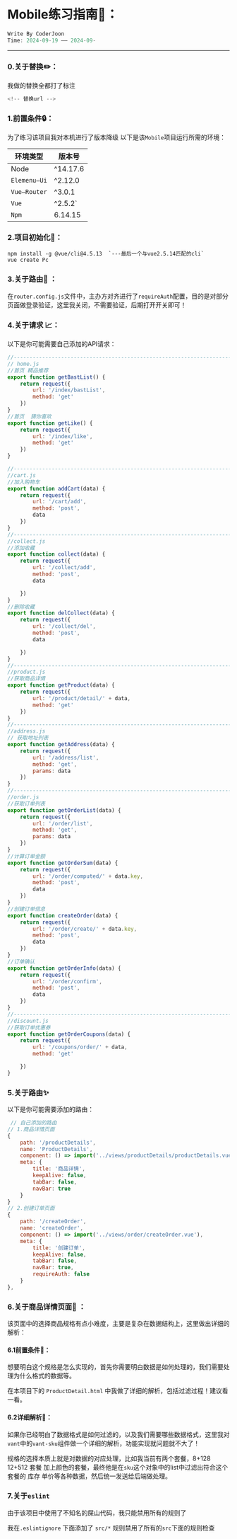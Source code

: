 # Mobile练习指南:memo:：

```js
Write By CoderJoon
Time: 2024-09-19 —— 2024-09-
```

***

### 0.关于替换:pencil2:：

我做的替换全都打了标注

```js
<!-- 替换url -->
```





### 1.前置条件:lock:：

为了练习该项目我对本机进行了版本降级 以下是该`Mobile`项目运行所需的环境：

| 环境类型     | 版本号   |
| ------------ | -------- |
| Node         | ^14.17.6 |
| `Elemenu—Ui` | ^2.12.0  |
| `Vue—Router` | ^3.0.1   |
| `Vue`        | ^2.5.2`  |
| `Npm`        | 6.14.15  |

### 2.项目初始化:rocket:：

```shell
npm install -g @vue/cli@4.5.13  `---最后一个与vue2.5.14匹配的cli`
vue create Pc
```

### 3.关于路由:wrench: ：

在`router.config.js`文件中，主办方对齐进行了`requireAuth`配置，目的是对部分页面做登录验证，这里我关闭，不需要验证，后期打开开关即可！

### 4.关于请求 :chart_with_upwards_trend:：

以下是你可能需要自己添加的API请求：

```js
//---------------------------------------------------------------------------------------------------
// home.js
//首页 精品推荐
export function getBastList() {
	return request({
		url: '/index/bastList',
		method: 'get'
	})
}
//首页  猜你喜欢
export function getLike() {
	return request({
		url: '/index/like',
		method: 'get'
	})
}

//---------------------------------------------------------------------------------------------------
//cart.js
//加入购物车
export function addCart(data) {
    return request({
        url: '/cart/add',
        method: 'post',
        data
    })
}
//---------------------------------------------------------------------------------------------------
//collect.js
//添加收藏
export function collect(data) {
    return request({
        url: '/collect/add',
        method: 'post',
        data

    })
}
//删除收藏
export function delCollect(data) {
    return request({
        url: '/collect/del',
        method: 'post',
        data

    })
}
//---------------------------------------------------------------------------------------------------
//product.js
//获取商品详情
export function getProduct(data) {
    return request({
        url: '/product/detail/' + data,
        method: 'get'
    })
}
//---------------------------------------------------------------------------------------------------
//address.js
// 获取地址列表
export function getAddress(data) {
	return request({
		url: '/address/list',
		method: 'get',
		params: data
	})
}
//---------------------------------------------------------------------------------------------------
//order.js
//获取订单列表
export function getOrderList(data) {
    return request({
        url: '/order/list',
        method: 'get',
        params: data
    })
}
//计算订单金额
export function getOrderSum(data) {
    return request({
        url: '/order/computed/' + data.key,
        method: 'post',
        data
    })
}
//创建订单信息
export function createOrder(data) {
	return request({
		url: '/order/create/' + data.key,
		method: 'post',
		data
	})
}
//订单确认
export function getOrderInfo(data) {
    return request({
        url: '/order/confirm',
        method: 'post',
        data
    })
}
//---------------------------------------------------------------------------------------------------
//discount.js
//获取订单优惠券
export function getOrderCoupons(data) {
    return request({
        url: '/coupons/order/' + data,
        method: 'get'

    })
}
```

### 5.关于路由:sparkles:

以下是你可能需要添加的路由：

```js
 // 自己添加的路由
// 1.商品详情页面
{
    path: '/productDetails',
    name: 'ProductDetails',
    component: () => import('../views/productDetails/productDetails.vue'),
    meta: {
        title: '商品详情',
        keepAlive: false,
        tabBar: false,
        navBar: true
    }
}
// 2.创建订单页面
{
    path: '/createOrder',
    name: 'createOrder',
    component: () => import('../views/order/createOrder.vue'),
    meta: {
        title: '创建订单',
        keepAlive: false,
        tabBar: false,
        navBar: true,
        requireAuth: false
    }
},
```

### 6.关于商品详情页面:rocket: ：​

该页面中的选择商品规格有点小难度，主要是复杂在数据结构上，这里做出详细的解析：

#### 6.1前置条件:bookmark:：

想要明白这个规格是怎么实现的，首先你需要明白数据是如何处理的，我们需要处理为什么格式的数据等。

在本项目下的 `ProductDetail.html` 中我做了详细的解析，包括过滤过程！建议看一看。

#### 6.2详细解析:green_heart:：

如果你已经明白了数据格式是如何过滤的，以及我们需要哪些数据格式，这里我对`vant`中的`vant-sku`组件做一个详细的解析，功能实现就问题就不大了！

规格的选择本质上就是对数据的对应处理，比如我当前有两个套餐，8+128 12+512 套餐 加上颜色的套餐，最终他是在`sku`这个对象中的list中过滤出符合这个套餐的 库存 单价等各种数据，然后统一发送给后端做处理。

### 7.关于`eslint`

由于该项目中使用了不知名的屎山代码，我只能禁用所有的规则了

我在`.eslintignore` 下面添加了 `src/*` 规则禁用了所有的`src`下面的规则检查

